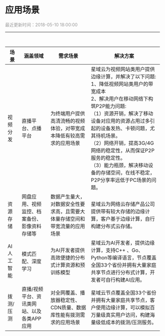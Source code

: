 # **应用场景**

<font color="#999999">最近更新时间：2018-05-10 18:00:00</font>

<hr class="page-header-hr"/>

<br>

| 场景 |涵盖领域| 需求场景 | 解决方案 |
|---|---|---|---|
| 视频分发 |直播平台、点播平台 |为终端用户提供高清流畅的视频体验，对带宽成本降低有较高需求的应用场景 | 星域云为视频网站类用户提供边缘计算，并解决了以下问题:<br>1、降低视频网站类用户的带宽成本<br>2、解决用户在移动网络下构筑P2P能力问题:<br>（1）资源开销，解决了移动设备对应用的资源占用过多引起的设备发热、卡顿问题，尤其待机场景。<br>（2）网络开销，提高3G/4G网络的稳定性，从而保证P2P服务的稳定性。<br> （3）能力瓶颈，解决移动设备的存储空间，在线不稳定，P2P分享率远低于PC场景的问题。 |
| 资源存储 | 网盘应用、视频监控、档案备份、影像资料存储等|数据产生量大，对数据安全性要求高，且需要大体量存储空间和带宽流量的应用场景 |星域云为网络云存储产品公司提供带有较大存储的边缘计算，客户基于边缘计算，自行构建分布式云存储。 |
|AI人工智能|模式匹配、深度学习|为AI开发者提供高效便捷的分布式计算资源和预训练模型|星域云为AI开发者，提供边缘计算，支持C++ 、Go、Python等编译语言，节点覆盖全国33个省份并拥有大量家庭共享节点进行分布式计算，开发者可自行构建AI应用。|
| 拨测/压测 | 直播/视频平台、资讯类网站、以及各类APP应用|对全网覆盖、播放器稳定性、CDN质量、数据库性能有拨测需求的应用场景 | 星域云节点覆盖全国33个省份并拥有大量家庭共享节点，客户使用边缘计算，可以模拟百万量级真实用户访问，构建海量级低成本的拨测/压测服务。 |